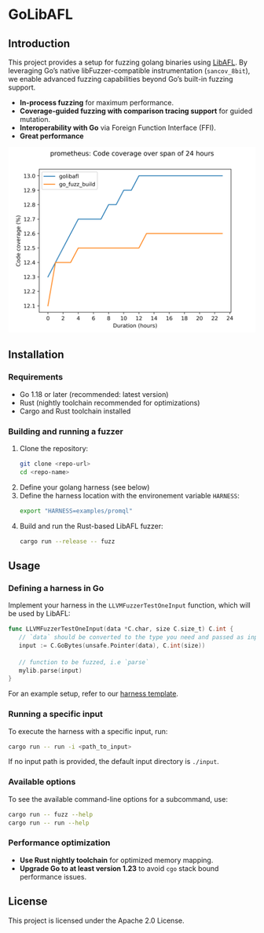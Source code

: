 # GoLibAFL

## Introduction
This project provides a setup for fuzzing golang binaries using [LibAFL](https://github.com/AFLplusplus/LibAFL).
By leveraging Go’s native libFuzzer-compatible instrumentation (`sancov_8bit`), we enable advanced fuzzing capabilities beyond Go’s built-in fuzzing support.

- **In-process fuzzing** for maximum performance.
- **Coverage-guided fuzzing with comparison tracing support** for guided mutation.
- **Interoperability with Go** via Foreign Function Interface (FFI).
- **Great performance**
<img src="images/performance.png" width="800">

## Installation
### Requirements
- Go 1.18 or later (recommended: latest version)
- Rust (nightly toolchain recommended for optimizations)
- Cargo and Rust toolchain installed

### Building and running a fuzzer
1. Clone the repository:
   ```sh
   git clone <repo-url>
   cd <repo-name>
   ```
2. Define your golang harness (see below)
3. Define the harness location with the environement variable `HARNESS`:
    ```sh
    export "HARNESS=examples/promql"
    ```
4. Build and run the Rust-based LibAFL fuzzer:
   ```sh
   cargo run --release -- fuzz
   ```

## Usage
### Defining a harness in Go
Implement your harness in the `LLVMFuzzerTestOneInput` function, which will be used by LibAFL:
```go
func LLVMFuzzerTestOneInput(data *C.char, size C.size_t) C.int {
   // `data` should be converted to the type you need and passed as input
   input := C.GoBytes(unsafe.Pointer(data), C.int(size))

   // function to be fuzzed, i.e `parse`
   mylib.parse(input)
}
```

For an example setup, refer to our [harness template](./harness_template/).

### Running a specific input
To execute the harness with a specific input, run:
```sh
cargo run -- run -i <path_to_input>
```
If no input path is provided, the default input directory is `./input`.

### Available options
To see the available command-line options for a subcommand, use:
```sh
cargo run -- fuzz --help
cargo run -- run --help
```

### Performance optimization
- **Use Rust nightly toolchain** for optimized memory mapping.
- **Upgrade Go to at least version 1.23** to avoid `cgo` stack bound performance issues.

## License
This project is licensed under the Apache 2.0 License.
